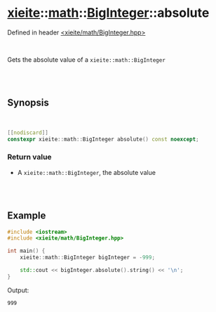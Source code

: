 # [xieite](../../../README.md)::[math](../../math.md)::[BigInteger](../BigInteger.md)::absolute
Defined in header [<xieite/math/BigInteger.hpp>](../../../include/xieite/math/BigInteger.hpp)

<br/>

Gets the absolute value of a `xieite::math::BigInteger`

<br/><br/>

## Synopsis

<br/>

```cpp
[[nodiscard]]
constexpr xieite::math::BigInteger absolute() const noexcept;
```
### Return value
- A `xieite::math::BigInteger`, the absolute value

<br/><br/>

## Example
```cpp
#include <iostream>
#include <xieite/math/BigInteger.hpp>

int main() {
	xieite::math::BigInteger bigInteger = -999;

	std::cout << bigInteger.absolute().string() << '\n';
}
```
Output:
```
999
```
